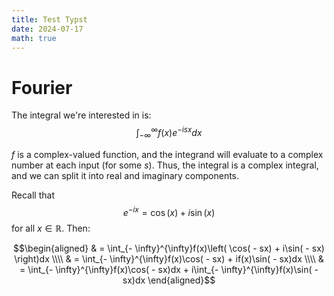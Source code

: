 ```yaml
---
title: Test Typst
date: 2024-07-17
math: true
---
```


<!-- # Fourier

The integral we're interested in is:
$$\int_{- \infty}^{\infty}f(x)e^{- isx}dx$$

$f$ is a complex-valued function, and the integrand will evaluate to a
complex number at each input (for some $s$). Thus, the integral is a
complex integral, and we can split it into real and imaginary
components.

Recall that $$e^{- ix} = \cos(x) + i\sin(x)$$ for all $x \in \mathbb{R}$. Then:

$$\begin{aligned}
    &= \int_{- \infty}^{\infty} f(x) \cos( - sx) + i\sin( - sx) dx \\\\
    &= \int_{- \infty}^{\infty} f(x) \cos( - sx) + if(x)\sin( - sx)dx \\\\
    &= \int_{- \infty}^{\infty} f(x) \cos( - sx)dx + i\int_{- \infty}^{\infty}f(x)\sin( - sx)dx
\end{aligned}$$

$$\begin{aligned}
       x &= \int \\\\
        &= \int \\\\
        &= \int
    \end{aligned}$$

Now we have two integrals which can be computed over $\mathbb{R}$. -->

# Fourier

The integral we're interested in is:
$$\int_{- \infty}^{\infty}f(x)e^{- isx}dx$$

$f$ is a complex-valued function, and the integrand will evaluate to a
complex number at each input (for some $s$). Thus, the integral is a
complex integral, and we can split it into real and imaginary
components.

Recall that $$e^{- ix} = \cos(x) + i\sin(x)$$ for all
$x \in \mathbb{R}$. Then:

$$\begin{aligned}
 & = \int_{- \infty}^{\infty}f(x)\left( \cos( - sx) + i\sin( - sx) \right)dx \\\\
 & = \int_{- \infty}^{\infty}f(x)\cos( - sx) + if(x)\sin( - sx)dx \\\\
 & = \int_{- \infty}^{\infty}f(x)\cos( - sx)dx + i\int_{- \infty}^{\infty}f(x)\sin( - sx)dx
\end{aligned}$$
